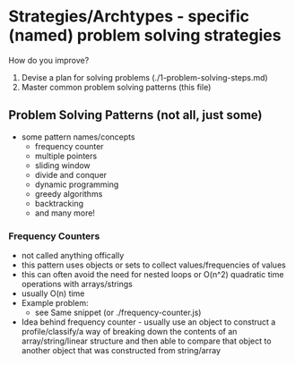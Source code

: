 # Strategies/Archtypes - specific (named) problem solving strategies

How do you improve?
  1. Devise a plan for solving problems (./1-problem-solving-steps.md)
  2. Master common problem solving patterns (this file)

## Problem Solving Patterns (not all, just some)
  - some pattern names/concepts
    - frequency counter
    - multiple pointers
    - sliding window
    - divide and conquer
    - dynamic programming
    - greedy algorithms
    - backtracking
    - and many more!
  
### Frequency Counters
  - not called anything offically
  - this pattern uses objects or sets to collect values/frequencies of values
  - this can often avoid the need for nested loops or O(n^2) quadratic time operations with arrays/strings
  - usually O(n) time
  - Example problem:
    -  see Same snippet (or ./frequency-counter.js)
 - Idea behind frequency counter - usually use an object to construct a profile/classify/a way of breaking down the contents of an array/string/linear structure and then able to compare that object to another object that was constructed from string/array
